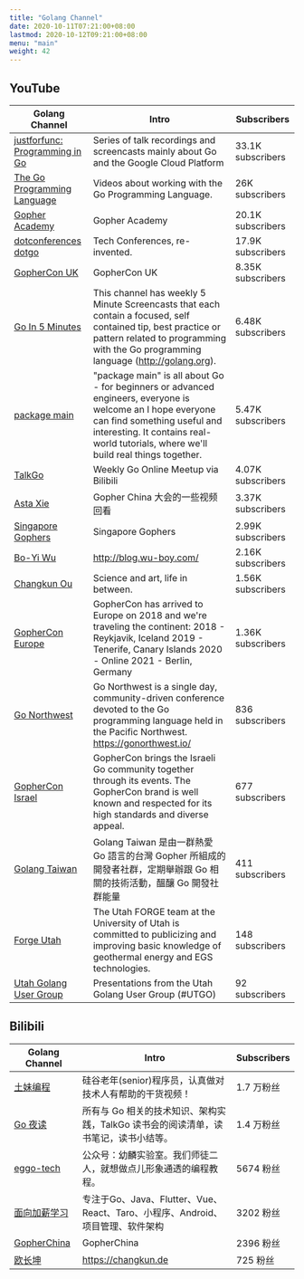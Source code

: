 ```yaml
---
title: "Golang Channel"
date: 2020-10-11T07:21:00+08:00
lastmod: 2020-10-12T09:21:00+08:00
menu: "main"
weight: 42
---
```


## YouTube

| Golang Channel | Intro | Subscribers |
|----|----|----|
| [justforfunc: Programming in Go](https://www.youtube.com/channel/UC_BzFbxG2za3bp5NRRRXJSw) | Series of talk recordings and screencasts mainly about Go and the Google Cloud Platform | 33.1K subscribers |
| [The Go Programming Language](https://www.youtube.com/channel/UCO3LEtymiLrgvpb59cNsb8A) | Videos about working with the Go Programming Language. | 26K subscribers |
| [Gopher Academy](https://www.youtube.com/channel/UCx9QVEApa5BKLw9r8cnOFEA) | Gopher Academy | 20.1K subscribers |
| [dotconferences dotgo](https://www.youtube.com/channel/UCSRhwaM00ay0fasnsw6EXKA) | Tech Conferences, re-invented.| 17.9K subscribers |
| [GopherCon UK](https://www.youtube.com/channel/UC9ZNrGdT2aAdrNbX78lbNlQ) | GopherCon UK | 8.35K subscribers |
| [Go In 5 Minutes](https://www.youtube.com/channel/UC2GHqYE3fVJMncbrRd8AqcA) | This channel has weekly 5 Minute Screencasts that each contain a focused, self contained tip, best practice or pattern related to programming with the Go programming language (http://golang.org). | 6.48K subscribers |
| [package main](https://www.youtube.com/channel/UCI39wKG8GQnuzFPN5SM55qw) | "package main" is all about Go - for beginners or advanced engineers, everyone is welcome an I hope everyone can find something useful and interesting. It contains real-world tutorials, where we'll build real things together. | 5.47K subscribers |
| [TalkGo](https://youtube.com/c/talkgo_night) | Weekly Go Online Meetup via Bilibili | 4.07K subscribers |
| [Asta Xie](https://www.youtube.com/channel/UCLiAl_5hNOMQdeN0safxV6Q) | Gopher China 大会的一些视频回看 | 3.37K subscribers |
| [Singapore Gophers](https://www.youtube.com/channel/UCazkIMpjghmT8fugD1WF_DQ) | Singapore Gophers | 2.99K subscribers |
| [Bo-Yi Wu](https://www.youtube.com/channel/UCLCZJ9d_I7UJP2bpXpge8KA) | http://blog.wu-boy.com/ | 2.16K subscribers |
| [Changkun Ou](https://www.youtube.com/channel/UCtujb7c9eudbVEkAsIRZR3w) | Science and art, life in between. | 1.56K subscribers |
| [GopherCon Europe](https://www.youtube.com/channel/UCxm3-iHEMy7IkU0_gwDVGAQ) | GopherCon has arrived to Europe on 2018 and we're traveling the continent: 2018 - Reykjavik, Iceland 2019 - Tenerife, Canary Islands 2020 - Online 2021 - Berlin, Germany | 1.36K subscribers |
| [Go Northwest](https://www.youtube.com/channel/UCq9zCm9qiQ6glsz8B3kwsxw) | Go Northwest is a single day, community-driven conference devoted to the Go programming language held in the Pacific Northwest. https://gonorthwest.io/ | 836 subscribers |
| [GopherCon Israel](https://www.youtube.com/channel/UCV_ox3kVvV5HrUz4JOuZpdQ) | GopherCon brings the Israeli Go community together through its events. The GopherCon brand is well known and respected for its high standards and diverse appeal. | 677 subscribers |
| [Golang Taiwan](https://www.youtube.com/channel/UCjnIy_GQAuszZurUIO3zg9Q) | Golang Taiwan 是由一群熱愛 Go 語言的台灣 Gopher 所組成的開發者社群，定期舉辦跟 Go 相關的技術活動，醞釀 Go 開發社群能量 | 411 subscribers |
| [Forge Utah](https://www.youtube.com/channel/UC7aCz1ur-s48fwm8Zfhjlbg) | The Utah FORGE team at the University of Utah is committed to publicizing and improving basic knowledge of geothermal energy and EGS technologies. | 148 subscribers |
| [Utah Golang User Group](https://www.youtube.com/channel/UCcqNIz8w85qa25W8A_0NG6Q) | Presentations from the Utah Golang User Group (#UTGO) | 92 subscribers |

## Bilibili

| Golang Channel | Intro | Subscribers |
|----|----|----|
| [土妹编程](https://space.bilibili.com/555585221/) | 硅谷老年(senior)程序员，认真做对技术人有帮助的干货视频！ | 1.7 万粉丝 |
| [Go 夜读](https://space.bilibili.com/326749661) | 所有与 Go 相关的技术知识、架构实践，TalkGo 读书会的阅读清单，读书笔记，读书小结等。 | 1.4 万粉丝 |
| [eggo-tech](https://space.bilibili.com/567195437/) | 公众号：幼麟实验室。我们师徒二人，就想做点儿形象通透的编程教程。 | 5674 粉丝 |
| [面向加薪学习](https://space.bilibili.com/375038855) | 专注于Go、Java、Flutter、Vue、React、Taro、小程序、Android、项目管理、软件架构 | 3202 粉丝 |
| [GopherChina](https://space.bilibili.com/436361287) | GopherChina | 2396 粉丝 |
| [欧长坤](https://space.bilibili.com/2757295/) | https://changkun.de | 725 粉丝 |
